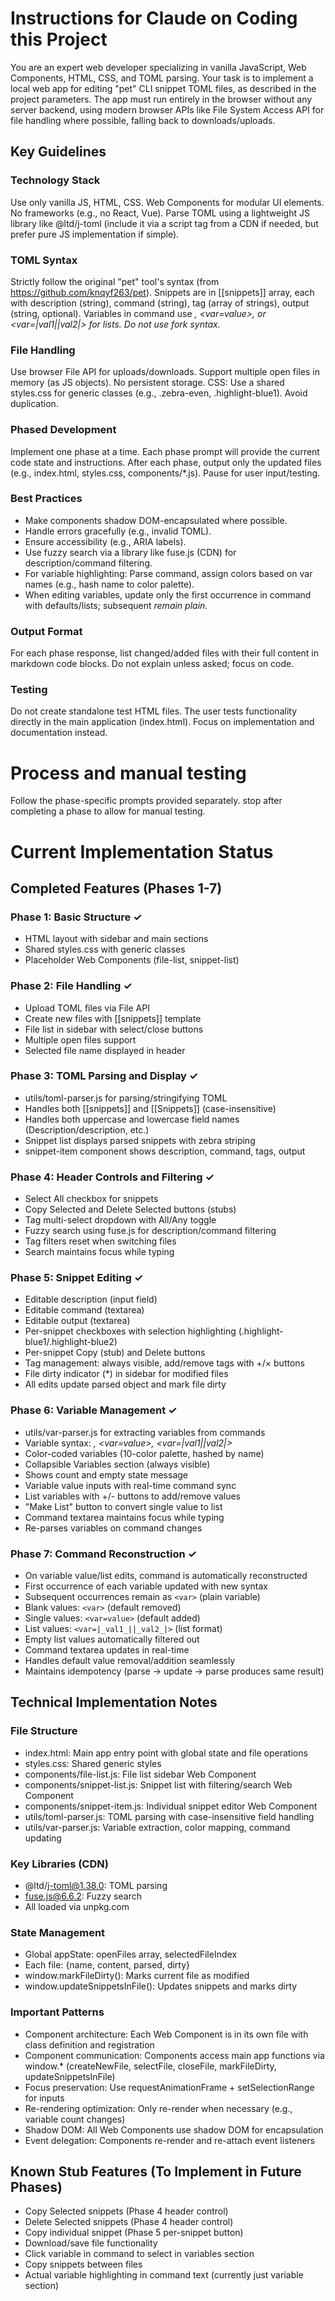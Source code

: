 # Instructions for Claude on Coding this Project

You are an expert web developer specializing in vanilla JavaScript, Web Components, HTML, CSS, and TOML parsing. Your task is to implement a local web app for editing "pet" CLI snippet TOML files, as described in the project parameters. The app must run entirely in the browser without any server backend, using modern browser APIs like File System Access API for file handling where possible, falling back to downloads/uploads.

## Key Guidelines

### Technology Stack

Use only vanilla JS, HTML, CSS. Web Components for modular UI elements. No frameworks (e.g., no React, Vue). Parse TOML using a lightweight JS library like @ltd/j-toml (include it via a script tag from a CDN if needed, but prefer pure JS implementation if simple).

### TOML Syntax

Strictly follow the original "pet" tool's syntax (from https://github.com/knqyf263/pet). Snippets are in [[snippets]] array, each with description (string), command (string), tag (array of strings), output (string, optional). Variables in command use <var>, <var=value>, or <var=|_val1_||_val2_|> for lists. Do not use fork syntax.

### File Handling

Use browser File API for uploads/downloads. Support multiple open files in memory (as JS objects). No persistent storage.
CSS: Use a shared styles.css for generic classes (e.g., .zebra-even, .highlight-blue1). Avoid duplication.

### Phased Development

Implement one phase at a time. Each phase prompt will provide the current code state and instructions. After each phase, output only the updated files (e.g., index.html, styles.css, components/*.js). Pause for user input/testing.

### Best Practices

- Make components shadow DOM-encapsulated where possible.
- Handle errors gracefully (e.g., invalid TOML).
- Ensure accessibility (e.g., ARIA labels).
- Use fuzzy search via a library like fuse.js (CDN) for description/command filtering.
- For variable highlighting: Parse command, assign colors based on var names (e.g., hash name to color palette).
- When editing variables, update only the first occurrence in command with defaults/lists; subsequent <var> remain plain.

### Output Format

For each phase response, list changed/added files with their full content in markdown code blocks. Do not explain unless asked; focus on code.

### Testing

Do not create standalone test HTML files. The user tests functionality directly in the main application (index.html). Focus on implementation and documentation instead.


# Process and manual testing
Follow the phase-specific prompts provided separately. stop after completing a phase to allow for manual testing.

# Current Implementation Status

## Completed Features (Phases 1-7)

### Phase 1: Basic Structure ✓
- HTML layout with sidebar and main sections
- Shared styles.css with generic classes
- Placeholder Web Components (file-list, snippet-list)

### Phase 2: File Handling ✓
- Upload TOML files via File API
- Create new files with [[snippets]] template
- File list in sidebar with select/close buttons
- Multiple open files support
- Selected file name displayed in header

### Phase 3: TOML Parsing and Display ✓
- utils/toml-parser.js for parsing/stringifying TOML
- Handles both [[snippets]] and [[Snippets]] (case-insensitive)
- Handles both uppercase and lowercase field names (Description/description, etc.)
- Snippet list displays parsed snippets with zebra striping
- snippet-item component shows description, command, tags, output

### Phase 4: Header Controls and Filtering ✓
- Select All checkbox for snippets
- Copy Selected and Delete Selected buttons (stubs)
- Tag multi-select dropdown with All/Any toggle
- Fuzzy search using fuse.js for description/command filtering
- Tag filters reset when switching files
- Search maintains focus while typing

### Phase 5: Snippet Editing ✓
- Editable description (input field)
- Editable command (textarea)
- Editable output (textarea)
- Per-snippet checkboxes with selection highlighting (.highlight-blue1/.highlight-blue2)
- Per-snippet Copy (stub) and Delete buttons
- Tag management: always visible, add/remove tags with +/× buttons
- File dirty indicator (*) in sidebar for modified files
- All edits update parsed object and mark file dirty

### Phase 6: Variable Management ✓
- utils/var-parser.js for extracting variables from commands
- Variable syntax: <var>, <var=value>, <var=|_val1_||_val2_|>
- Color-coded variables (10-color palette, hashed by name)
- Collapsible Variables section (always visible)
- Shows count and empty state message
- Variable value inputs with real-time command sync
- List variables with +/- buttons to add/remove values
- "Make List" button to convert single value to list
- Command textarea maintains focus while typing
- Re-parses variables on command changes

### Phase 7: Command Reconstruction ✓
- On variable value/list edits, command is automatically reconstructed
- First occurrence of each variable updated with new syntax
- Subsequent occurrences remain as `<var>` (plain variable)
- Blank values: `<var>` (default removed)
- Single values: `<var=value>` (default added)
- List values: `<var=|_val1_||_val2_|>` (list format)
- Empty list values automatically filtered out
- Command textarea updates in real-time
- Handles default value removal/addition seamlessly
- Maintains idempotency (parse → update → parse produces same result)

## Technical Implementation Notes

### File Structure
- index.html: Main app entry point with global state and file operations
- styles.css: Shared generic styles
- components/file-list.js: File list sidebar Web Component
- components/snippet-list.js: Snippet list with filtering/search Web Component
- components/snippet-item.js: Individual snippet editor Web Component
- utils/toml-parser.js: TOML parsing with case-insensitive field handling
- utils/var-parser.js: Variable extraction, color mapping, command updating

### Key Libraries (CDN)
- @ltd/j-toml@1.38.0: TOML parsing
- fuse.js@6.6.2: Fuzzy search
- All loaded via unpkg.com

### State Management
- Global appState: openFiles array, selectedFileIndex
- Each file: {name, content, parsed, dirty}
- window.markFileDirty(): Marks current file as modified
- window.updateSnippetsInFile(): Updates snippets and marks dirty

### Important Patterns
- Component architecture: Each Web Component is in its own file with class definition and registration
- Component communication: Components access main app functions via window.* (createNewFile, selectFile, closeFile, markFileDirty, updateSnippetsInFile)
- Focus preservation: Use requestAnimationFrame + setSelectionRange for inputs
- Re-rendering optimization: Only re-render when necessary (e.g., variable count changes)
- Shadow DOM: All Web Components use shadow DOM for encapsulation
- Event delegation: Components re-render and re-attach event listeners

## Known Stub Features (To Implement in Future Phases)
- Copy Selected snippets (Phase 4 header control)
- Delete Selected snippets (Phase 4 header control)
- Copy individual snippet (Phase 5 per-snippet button)
- Download/save file functionality
- Click variable in command to select in variables section
- Copy snippets between files
- Actual variable highlighting in command text (currently just variable section)



